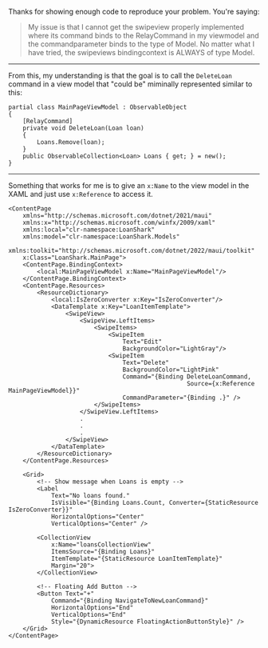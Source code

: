 Thanks for showing enough code to reproduce your problem. You're saying: 

> My issue is that I cannot get the swipeview properly implemented where its command binds to the RelayCommand in my viewmodel and the commandparameter binds to the type of Model. No matter what I have tried, the swipeviews bindingcontext is ALWAYS of type Model. 

___

From this, my understanding is that the goal is to call the `DeleteLoan` command in a view model that "could be" miminally represented similar to this:

~~~
partial class MainPageViewModel : ObservableObject
{
    [RelayCommand]
    private void DeleteLoan(Loan loan)
    {
        Loans.Remove(loan);
    }
    public ObservableCollection<Loan> Loans { get; } = new();
}
~~~

___

Something that works for me is to give an `x:Name` to the view model in the XAML and just use `x:Reference` to access it.


~~~
<ContentPage 
    xmlns="http://schemas.microsoft.com/dotnet/2021/maui"
    xmlns:x="http://schemas.microsoft.com/winfx/2009/xaml"
    xmlns:local="clr-namespace:LoanShark"
    xmlns:model="clr-namespace:LoanShark.Models"
    xmlns:toolkit="http://schemas.microsoft.com/dotnet/2022/maui/toolkit"
    x:Class="LoanShark.MainPage">
    <ContentPage.BindingContext>
        <local:MainPageViewModel x:Name="MainPageViewModel"/>
    </ContentPage.BindingContext>
    <ContentPage.Resources>
        <ResourceDictionary>
            <local:IsZeroConverter x:Key="IsZeroConverter"/>
            <DataTemplate x:Key="LoanItemTemplate">
                <SwipeView>
                    <SwipeView.LeftItems>
                        <SwipeItems>
                            <SwipeItem 
                                Text="Edit"
                                BackgroundColor="LightGray"/>
                            <SwipeItem 
                                Text="Delete"
                                BackgroundColor="LightPink"  
                                Command="{Binding DeleteLoanCommand, 
                                                  Source={x:Reference MainPageViewModel}}"
                                CommandParameter="{Binding .}" />
                        </SwipeItems>
                    </SwipeView.LeftItems>
                    .
                    .
                    .
                </SwipeView>
            </DataTemplate>
        </ResourceDictionary>
    </ContentPage.Resources>

    <Grid>
        <!-- Show message when Loans is empty -->
        <Label 
            Text="No loans found."
            IsVisible="{Binding Loans.Count, Converter={StaticResource IsZeroConverter}}"
            HorizontalOptions="Center"
            VerticalOptions="Center" />

        <CollectionView
            x:Name="loansCollectionView"
            ItemsSource="{Binding Loans}"
            ItemTemplate="{StaticResource LoanItemTemplate}"
            Margin="20">
        </CollectionView>

        <!-- Floating Add Button -->
        <Button Text="+" 
            Command="{Binding NavigateToNewLoanCommand}"
            HorizontalOptions="End"
            VerticalOptions="End"
            Style="{DynamicResource FloatingActionButtonStyle}" />
    </Grid>
</ContentPage>
~~~